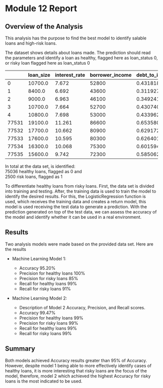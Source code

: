 # Module 12 Report

## Overview of the Analysis

This analysis has the purpose to find the best model to identify salable loans and high-risk loans.

The dataset shows details about loans made. The prediction should read the parameters and identify a loan as healthy, flagged here as loan_status 0, or risky loan flagged here as loan_status 0

|| loan_size | interest_rate | borrower_income | debt_to_income | num_of_accounts | derogatory_marks | total_debt | loan_status |
|-|-|-|-|-|-|-|-|-|
| 0 | 10700.0 | 7.672 | 52800 | 0.431818  | 5 | 1 | 22800 | 0 |
| 1	| 8400.0	| 6.692	| 43600	| 0.311927	| 3	| 0	| 13600	| 0 |
| 2	| 9000.0	| 6.963	| 46100	| 0.349241	| 3	| 0	| 16100	| 0 |
| 3	| 10700.0	| 7.664	| 52700	| 0.430740	| 5	| 1	| 22700	| 0 |
| 4	| 10800.0	| 7.698	| 53000	| 0.433962	| 5	| 1	| 23000	| 0 |
| 77531	| 19100.0	| 11.261	| 86600	| 0.653580	| 12	| 2	| 56600	| 1 |
| 77532	| 17700.0	| 10.662	| 80900	| 0.629172	| 11	| 2	| 50900	| 1 |
| 77533	| 17600.0	| 10.595	| 80300	| 0.626401	| 11	| 2	| 50300	| 1 |
| 77534	| 16300.0	| 10.068	| 75300	| 0.601594	| 10	| 2	| 45300	| 1 |
| 77535	| 15600.0	| 9.742	| 72300	| 0.585062	| 9	| 2	| 42300	| 1 |

In total at the data set, is identified: </br>
75036 healthy loans, flagged as 0 and </br>
2500 risk loans, flagged as 1 </br>

To differentiate healthy loans from risky loans. First, the data set is divided into training and testing.
After, the training data is used to train the model to identify the desired results. For this, the LogisticRegression function is used, which receives the training data and creates a return model, this model is used receiving the test data to generate a prediction.
With the prediction generated on top of the test data, we can assess the accuracy of the model and identify whether it can be used in a real environment.



## Results

Two analysis models were made based on the provided data set. Here are the results

* Machine Learning Model 1:
  * Accuracy 95.20%
  * Precision for healthy loans 100%
  * Precision for risky loans 85%
  * Recall for healthy loans 99%
  * Recall for risky loans 91%

* Machine Learning Model 2:
  * Description of Model 2 Accuracy, Precision, and Recall scores.
  * Accuracy 99.47%
  * Precision for healthy loans 99%
  * Precision for risky loans 99%
  * Recall for healthy loans 99%
  * Recall for risky loans 99%

## Summary

Both models achieved Accuracy results greater than 95% of Accuracy. However, despite model 1 being able to more effectively identify cases of healthy loans, it is more interesting that risky loans are the focus of the model, therefore, model 2 which achieved the highest Accuracy for risky loans is the most indicated to be used.